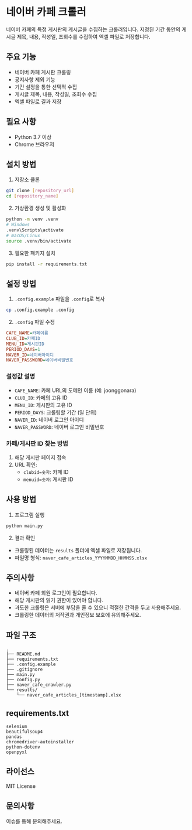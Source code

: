 # 네이버 카페 크롤러

네이버 카페의 특정 게시판의 게시글을 수집하는 크롤러입니다. 지정된 기간 동안의 게시글 제목, 내용, 작성일, 조회수를 수집하여 엑셀 파일로 저장합니다.

## 주요 기능

- 네이버 카페 게시판 크롤링
- 공지사항 제외 기능
- 기간 설정을 통한 선택적 수집
- 게시글 제목, 내용, 작성일, 조회수 수집
- 엑셀 파일로 결과 저장

## 필요 사항

- Python 3.7 이상
- Chrome 브라우저

## 설치 방법

1. 저장소 클론
```bash
git clone [repository_url]
cd [repository_name]
```

2. 가상환경 생성 및 활성화
```bash
python -m venv .venv
# Windows
.venv\Scripts\activate
# macOS/Linux
source .venv/bin/activate
```

3. 필요한 패키지 설치
```bash
pip install -r requirements.txt
```

## 설정 방법

1. `.config.example` 파일을 `.config`로 복사
```bash
cp .config.example .config
```

2. `.config` 파일 수정
```ini
CAFE_NAME=카페이름
CLUB_ID=카페ID
MENU_ID=게시판ID
PERIOD_DAYS=1
NAVER_ID=네이버아이디
NAVER_PASSWORD=네이버비밀번호
```

### 설정값 설명
- `CAFE_NAME`: 카페 URL의 도메인 이름 (예: joonggonara)
- `CLUB_ID`: 카페의 고유 ID
- `MENU_ID`: 게시판의 고유 ID
- `PERIOD_DAYS`: 크롤링할 기간 (일 단위)
- `NAVER_ID`: 네이버 로그인 아이디
- `NAVER_PASSWORD`: 네이버 로그인 비밀번호

### 카페/게시판 ID 찾는 방법
1. 해당 게시판 페이지 접속
2. URL 확인:
   - `clubid=숫자`: 카페 ID
   - `menuid=숫자`: 게시판 ID

## 사용 방법

1. 프로그램 실행
```bash
python main.py
```

2. 결과 확인
- 크롤링된 데이터는 `results` 폴더에 엑셀 파일로 저장됩니다.
- 파일명 형식: `naver_cafe_articles_YYYYMMDD_HHMMSS.xlsx`

## 주의사항

- 네이버 카페 회원 로그인이 필요합니다.
- 해당 게시판의 읽기 권한이 있어야 합니다.
- 과도한 크롤링은 서버에 부담을 줄 수 있으니 적절한 간격을 두고 사용해주세요.
- 크롤링한 데이터의 저작권과 개인정보 보호에 유의해주세요.

## 파일 구조

```
.
├── README.md
├── requirements.txt
├── .config.example
├── .gitignore
├── main.py
├── config.py
├── naver_cafe_crawler.py
└── results/
    └── naver_cafe_articles_[timestamp].xlsx
```

## requirements.txt

```
selenium
beautifulsoup4
pandas
chromedriver-autoinstaller
python-dotenv
openpyxl
```

## 라이선스

MIT License

## 문의사항

이슈를 통해 문의해주세요.